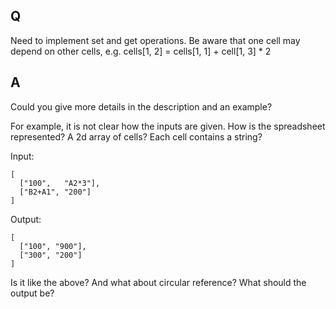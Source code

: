 ## Q

Need to implement set and get operations.
Be aware that one cell may depend on other cells,
e.g. cells[1, 2] = cells[1, 1] + cell[1, 3] * 2

## A

Could you give more details in the description and an example?

For example, it is not clear how the inputs are given.
How is the spreadsheet represented? A 2d array of cells? Each cell contains a string?

Input:
```
[
  ["100",   "A2*3"],
  ["B2+A1", "200"]
]

```
Output:
```
[
  ["100", "900"],
  ["300", "200"]
]
```
Is it like the above? And what about circular reference? What should the output be?
